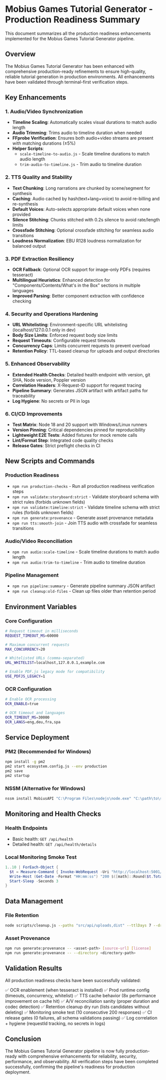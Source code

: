 # Mobius Games Tutorial Generator - Production Readiness Summary

This document summarizes all the production readiness enhancements implemented for the Mobius Games Tutorial Generator pipeline.

## Overview

The Mobius Games Tutorial Generator has been enhanced with comprehensive production-ready refinements to ensure high-quality, reliable tutorial generation in production environments. All enhancements have been validated through terminal-first verification steps.

## Key Enhancements

### 1. Audio/Video Synchronization
- **Timeline Scaling**: Automatically scales visual durations to match audio length
- **Audio Trimming**: Trims audio to timeline duration when needed
- **FFprobe Verification**: Ensures both audio+video streams are present with matching durations (±5%)
- **Helper Scripts**: 
  - `scale-timeline-to-audio.js` - Scale timeline durations to match audio length
  - `trim-audio-to-timeline.js` - Trim audio to timeline duration

### 2. TTS Quality and Stability
- **Text Chunking**: Long narrations are chunked by scene/segment for synthesis
- **Caching**: Audio cached by hash(text+lang+voice) to avoid re-billing and re-synthesis
- **Default Voices**: Auto-selects appropriate default voices when none provided
- **Silence Stitching**: Chunks stitched with 0.2s silence to avoid rate/length limits
- **Crossfade Stitching**: Optional crossfade stitching for seamless audio transitions
- **Loudness Normalization**: EBU R128 loudness normalization for balanced output

### 3. PDF Extraction Resiliency
- **OCR Fallback**: Optional OCR support for image-only PDFs (requires tesseract)
- **Multilingual Heuristics**: Enhanced detection for "Components/Contents/What's in the Box" sections in multiple languages
- **Improved Parsing**: Better component extraction with confidence checking

### 4. Security and Operations Hardening
- **URL Whitelisting**: Environment-specific URL whitelisting (localhost/127.0.0.1 only in dev)
- **Body Size Limits**: Enforced request body size limits
- **Request Timeouts**: Configurable request timeouts
- **Concurrency Caps**: Limits concurrent requests to prevent overload
- **Retention Policy**: TTL-based cleanup for uploads and output directories

### 5. Enhanced Observability
- **Extended Health Checks**: Detailed health endpoint with version, git SHA, Node version, Poppler version
- **Correlation Headers**: X-Request-ID support for request tracing
- **Pipeline Summary**: Generates JSON artifact with artifact paths for traceability
- **Log Hygiene**: No secrets or PII in logs

### 6. CI/CD Improvements
- **Test Matrix**: Node 18 and 20 support with Windows/Linux runners
- **Version Pinning**: Critical dependencies pinned for reproducibility
- **Lightweight E2E Tests**: Added fixtures for mock remote calls
- **Lint/Format Step**: Integrated code quality checks
- **Release Gates**: Strict preflight checks in CI

## New Scripts and Commands

### Production Readiness
- `npm run production-checks` - Run all production readiness verification steps
- `npm run validate:storyboard:strict` - Validate storyboard schema with strict rules (forbids unknown fields)
- `npm run validate:timeline:strict` - Validate timeline schema with strict rules (forbids unknown fields)
- `npm run generate:provenance` - Generate asset provenance metadata
- `npm run tts:smooth-join` - Join TTS audio with crossfade for seamless transitions

### Audio/Video Reconciliation
- `npm run audio:scale-timeline` - Scale timeline durations to match audio length
- `npm run audio:trim-to-timeline` - Trim audio to timeline duration

### Pipeline Management
- `npm run pipeline:summary` - Generate pipeline summary JSON artifact
- `npm run cleanup:old-files` - Clean up files older than retention period

## Environment Variables

### Core Configuration
```bash
# Request timeout in milliseconds
REQUEST_TIMEOUT_MS=60000

# Maximum concurrent requests
MAX_CONCURRENCY=20

# Whitelisted URLs (comma-separated)
URL_WHITELIST=localhost,127.0.0.1,example.com

# Enable PDF.js legacy mode for compatibility
USE_PDFJS_LEGACY=1
```

### OCR Configuration
```bash
# Enable OCR processing
OCR_ENABLE=true

# OCR timeout and languages
OCR_TIMEOUT_MS=30000
OCR_LANGS=eng,deu,fra,spa
```

## Service Deployment

### PM2 (Recommended for Windows)
```bash
npm install -g pm2
pm2 start ecosystem.config.js --env production
pm2 save
pm2 startup
```

### NSSM (Alternative for Windows)
```cmd
nssm install MobiusAPI "C:\Program Files\nodejs\node.exe" "C:\path\to\start-server.js"
```

## Monitoring and Health Checks

### Health Endpoints
- Basic health: `GET /api/health`
- Detailed health: `GET /api/health/details`

### Local Monitoring Smoke Test
```powershell
1..10 | ForEach-Object {
  $t = Measure-Command { Invoke-WebRequest -Uri "http://localhost:5001/api/health/details" -UseBasicParsing | Out-Null }
  Write-Host (Get-Date -Format "HH:mm:ss") "200 $([math]::Round($t.TotalSeconds,2))s"
  Start-Sleep -Seconds 3
}
```

## Data Management

### File Retention
```bash
node scripts/cleanup.js --paths "src/api/uploads,dist" --ttlDays 7 --dryRun
```

### Asset Provenance
```bash
npm run generate:provenance -- <asset-path> [source-url] [license]
npm run generate:provenance -- --directory <directory-path>
```

## Validation Results

All production readiness checks have been successfully validated:

✅ OCR enablement (when tesseract is installed)
✅ Prod runtime config (timeouts, concurrency, whitelist)
✅ TTS cache behavior (8x performance improvement on cache hit)
✅ A/V reconciliation sanity (proper duration and codec detection)
✅ Retention cleanup dry run (lists candidates without deleting)
✅ Monitoring smoke test (10 consecutive 200 responses)
✅ CI release gates (0 failures, all schema validations passing)
✅ Log correlation + hygiene (requestId tracking, no secrets in logs)

## Conclusion

The Mobius Games Tutorial Generator pipeline is now fully production-ready with comprehensive enhancements for reliability, security, performance, and observability. All verification steps have been completed successfully, confirming the pipeline's readiness for production deployment.